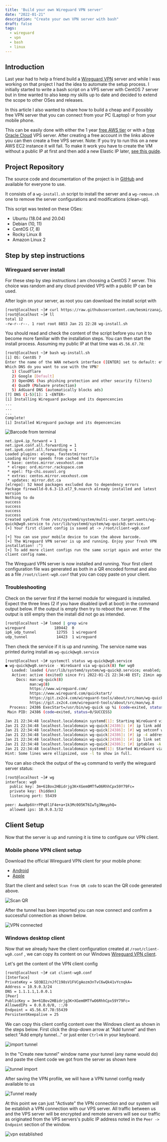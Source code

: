 ```yaml
---
title: 'Build your own Wireguard VPN server'
date: "2022-01-21"
description: "Create your own VPN server with bash"
draft: false
tags: 
  - wireguard
  - vpn
  - bash
  - linux
---
```

<meta charset="UTF-8"/>

## Introduction

Last year had to help a friend build a [Wireguard VPN](https://www.wireguard.com/) server and while I was working on that project I had the idea to automate the setup process.
I initially started to write a bash script on a VPS server with CentOS 7 server but in time wanted to also keep my skills up to date and decided to extend the scope to other OSes and releases.

In this article I also wanted to share how to build a cheap and if possibly free VPN server that you can connect from your PC (Laptop) or from your mobile phone.

This can be easily done with either the 1 year [free AWS tier](https://aws.amazon.com/free/) or with a [free Oracle Cloud](https://www.oracle.com/ca-en/cloud/free/#always-free) VPS server. After creating a free account in the links above you can then create a free VPS server. Note: If you try to run this on a new AWS EC2 instance it will fail. To make it work you have to create the VM without a public IP at first and then add a new Elastic IP later, [see this guide](https://habr.com/en/post/449234/).

## Project Repository

The source code and documentation of the project is in [GitHub](https://github.com/besmirzanaj/wg-install) and available for everyone to use.

It consists of a `wg-install.sh` script to install the server and a `wg-remove.sh` one to remove the server configurations and modifications (clean-up).

This script was tested on these OSes:

* Ubuntu (18.04 and 20.04)
* Debian (10, 11)
* CentOS (7, 8)
* Rocky Linux 8
* Amazon Linux 2

## Step by step instructions

### Wireguard server install

For these step by step instructions I am choosing a CentOS 7 server. This choice was random and any cloud provided VPS with a public IP can be used.

After login on your server, as root you can download the install script with

```bash
[root@localhost ~]# curl https://raw.githubusercontent.com/besmirzanaj/wg-install/master/wg-install.sh -s -O wg-install.sh
[root@localhost ~]# ll
total 12
-rw-r--r--. 1 root root 8853 Jan 21 22:28 wg-install.sh
```

You should read and check the content of the script before you run it to become more familiar with the installation steps. You can then start the install process. Assuming my public IP at that time was `45.56.67.78`:

```bash
[root@localhost ~]# bash wg-install.sh
[i] OS: CentOS 7
Enter the name of the WAN network interface ([ENTER] set to default: eth0): <ENTER>
Which DNS do you want to use with the VPN?
   1) Cloudflare
   2) Google [Default]
   3) OpenDNS (has phishing protection and other security filters)
   4) Quad9 (Malware protection)
   5) AdGuard DNS (automatically blocks ads)
[?] DNS (1-5)[1]: 1 <ENTER>
[i] Installing Wireguard package and its depencencies
...
...
...
Complete!
[i] Installed Wireguard package and its depencencies
```
![Barcode from terminal](/wg-qr-code.png)
<!--
█████████████████████████████████████████████████████████████████
█████████████████████████████████████████████████████████████████
████ ▄▄▄▄▄ █▀ ▄ ▄█▄ ███▄█   █  ██▀█▀█▀ ▀█▄ ▀ ▄ ▄█ ▄ ██ ▄▄▄▄▄ ████
████ █   █ █▄▄█▀▄█ ▀▄   ▄▀ ▀▄ ▀▀▄ ▄▄▄ ▀ ▄   ▄▀▄█▄▄▄ ██ █   █ ████
████ █▄▄▄█ █ ▄█▀▀▄   ▄█▀▄ ▀▄▀█ ▄▄▄  ▀█▄█ ▀▀▀█ █▄  ▀▄██ █▄▄▄█ ████
████▄▄▄▄▄▄▄█ █ █▄█ █▄▀▄█ ▀ ▀ ▀ █▄█ █ ▀▄▀▄▀ ▀▄▀ ▀ ▀ █ █▄▄▄▄▄▄▄████
████ ▄▀ █▀▄▄▀█▄▀▀▀▀▄█▀▀▀ ▄██ █  ▄▄ ▀▄█   ██▀▄ ██▀▀▀▄▄█  ▄▀ ▄▀████
████ █ █▄▀▄█ █  ▀▄ ▀ █▄ ▀▀ ██ ▄ █▄█▀▄▀▄▄▀▀▀ █ ▄▀▄  ▀█ ▄▀  █▀ ████
█████▀██▄ ▄█▀ ███▀▄▄▄▄ ▀▀ █▀▄██▀██ ▄▀█  █▄ ▀▀▄▄▄██▀▀▄▀█ ▄█▄ ▀████
████▄▄ █▀▀▄▀▄█▀█▀  ▀ ▀▀▀ ▀▀   ▀▀  ▄ █ ▄██ █▀▄▄ ▀  ▄█ ▄▀█▄ ▀  ████
████▀█ █  ▄▄█▄▄█▄▀▀  █▀▄▀ ▀ ▀▀▀  ▀█▀█ █ ▀ ▄▀███ █████▀ ▀██▄▄▀████
████▀█▄█▀▄▄ ▄ ▄▀▀▄▀█▄▀▀▀█▀██▀█▀▀▄ █▄▀▄▄▀ █▀▀▄█▄▀ ▄█▄▄ ▄█ ██▄▀████
████▀▄▀█▄▄▄▄ ▄ ▀█ ▄▀▄▄▄█▀█▄▄ ▀▀   ▄ ▀██ ██ █▄▄ ▄██▄█ █▄ ▀  ██████
█████ ▀  █▄█   ▀▄ ███▄ ▄▄▀▄▀█▄▄▀▀█▄█ █▄▀ ▀  ▄█▄▄▄█▄▀▄ █ ███▀ ████
████▀ ▀ ▄▄▄█▀▄ ▀▄█▄▀▀ ▄▄ ▄▀▀ ▀ ▀▄█▄█▄   █ ▀█▄▀▄██ ▀█▀▀  █▀ ▀▀████
████▀ ▄  ▄▄▄ ▀▀▄ ▄█ ▀ ▀▀▀▀▄▄▄▀ ▄▄▄  █▄  ▄▄ █▀▀  █ █▄ ▄▄▄ █▄▀▄████
████▀█ ▄ █▄█ ▄▀█▀  ▄▀▄▄▄▄ ▄▀█▀ █▄█  ▀█ ▄█  ▀  █▀███▄ █▄█ ██ ▀████
██████ ▄ ▄▄  ▀▄▄█  █ ▀ █▀ ▄█ ▀▄▄   ▀  ▄▀█ ▄  ▀▀█▄ █  ▄   ██▄▀████
██████▀ ▀▄▄▄▀ █ ██ █▀██▀▀▄██  ▀██ ▀▀▀▄▄  ██   ▀▀ ██ ▀ ▀▄█▀█ ▀████
████ ▄▄▀▀▄▄▄ █▀▀█▀▀▀▄▄▄▄▄ ███▄▄█▀▄▀▀ ▄▀▀▄ ▄▄ ▀  ████▄▀▄▄█▀▄▀▀████
████ ▀▀▀▀▄▄█▀ ▀▄ █▀  ▀▀▀▀██  ▀█▄▄▀▄██▀▄█▄▀█▀ ██▄ ▀▄▀▄ █   █ █████
████▄█▄▀██▄▀█▀▄██▄▄▀▀ ▄▀▄ ▀  █▄██▀▀▄ ▀█▄▄█▄▀▄▄▀▄▀ ▄▀▄████ ▄▀█████
████▀▀▄▄▄█▄▀▀█  ▄▄▄▀▄  ▄▄  ▄▄█   █▄  ▀▄▄  █  █▀▄█▀▄ ▄▄ █▄▀ ▄ ████
████     █▄ ▄ ▀▄▀▀ ▀ ▀▄█▀▀▄▀▀█▀▀▀ ▄▀▄█▄▀▀█▄█ ▄▄ ▄ ▀█ ▄ ▀ ██ █████
████ ▄▀▀██▄█ ▄██▀█ █ ▀ █▀▄█▄▀▄▄▀  ▀ ▄▀  ▀█▄  █▄ ▄███▄ █▀ ▀▀▄█████
████ ▀ ▀▀▄▄  ▄▀█ ▄ ▀ ▄    ▄██ ▀▄█  ▄▄▄█▀▀▄▀▄█ █▀▄▀▄  ▀▀████ █████
██████████▄▄ █▀▄▄▄▀█▀  ▀▀▀█▀   ▄▄▄  █ ██▄▀     ▀ ▀ █ ▄▄▄    ▄████
████ ▄▄▄▄▄ █▄▀██ ▄▄▀  ▄▀▀  ▄▀  █▄█ ▀█▄█▀▄▀▄▀ █▄█▀ █▀ █▄█ ▄█  ████
████ █   █ █▀█  ▀▄██▄▄▀█▄▀ ▀▀▀▄   ▄▀▀█▀█  ▄███▀█ ▀▀▀▄▄▄  █ ▀ ████
████ █▄▄▄█ █▀▄▀█▄ ▀█ ▀▀█  ██ ▄ ▀██ ▄▄ ▄▀▄▄▄█▀ ▄▀▀▀▄█▀▀▄  ▀ █▄████
████▄▄▄▄▄▄▄▀  ██▄▄██▄█▄██▄███▄█▄▄▄████▄███▄█▄▄▄███▄█▄█▄▄▄█▄▄█████
█████████████████████████████████████████████████████████████████
█████████████████████████████████████████████████████████████████-->
```
net.ipv4.ip_forward = 1
net.ipv4.conf.all.forwarding = 1
net.ipv6.conf.all.forwarding = 1
Loaded plugins: elrepo, fastestmirror
Loading mirror speeds from cached hostfile
 * base: centos.mirror.vexxhost.com
 * elrepo: ord.mirror.rackspace.com
 * epel: ftp-chi.osuosl.org
 * extras: centos.mirror.vexxhost.com
 * updates: mirror.dst.ca
[elrepo]: 52 kmod packages excluded due to dependency errors
Package firewalld-0.6.3-13.el7_9.noarch already installed and latest version
Nothing to do
success
success
success
success
Created symlink from /etc/systemd/system/multi-user.target.wants/wg-quick@wg0.service to /usr/lib/systemd/system/wg-quick@.service.
[+] Your first client config is saved at -> /root/client-wg0.conf

[+] You can use your mobile device to scan the above barcode.
[+] The Wireguard VPN server is up and running. Enjoy your fresh VPN installation! :^)
[+] To add more client configs run the same script again and enter the client config name.
```

The Wireguard VPN server is now installed and running. Your first client configuration file was generated as both in a QR encoded format and also as a file `/root/client-wg0.conf` that you can copy paste on your client.

### Troubleshooting

Check on the server first if the kernel module for wireguard is installed. Expect the three lines (2 if you have disabled ipv6 at boot) in the command output below. If the output is empty then try to reboot the server. If the output is still empty then the install did not go as intended.

```bash
[root@localhost ~]# lsmod | grep wire
wireguard             189442  0
ip6_udp_tunnel         12755  1 wireguard
udp_tunnel             14423  1 wireguard
```

Then check the service if it is up and running. The service name was printed during install as `wg-quick@wg0.service`

```bash
[root@localhost ~]# systemctl status wg-quick@wg0.service
● wg-quick@wg0.service - WireGuard via wg-quick(8) for wg0
   Loaded: loaded (/usr/lib/systemd/system/wg-quick@.service; enabled; vendor preset: disabled)
   Active: active (exited) since Fri 2022-01-21 22:34:48 EST; 21min ago
     Docs: man:wg-quick(8)
           man:wg(8)
           https://www.wireguard.com/
           https://www.wireguard.com/quickstart/
           https://git.zx2c4.com/wireguard-tools/about/src/man/wg-quick.8
           https://git.zx2c4.com/wireguard-tools/about/src/man/wg.8
  Process: 24386 ExecStart=/usr/bin/wg-quick up %i (code=exited, status=0/SUCCESS)
 Main PID: 24386 (code=exited, status=0/SUCCESS)

Jan 21 22:34:48 localhost.localdomain systemd[1]: Starting WireGuard via wg-quick(8) for wg0...
Jan 21 22:34:48 localhost.localdomain wg-quick[24386]: [#] ip link add wg0 type wireguard
Jan 21 22:34:48 localhost.localdomain wg-quick[24386]: [#] wg setconf wg0 /dev/fd/63
Jan 21 22:34:48 localhost.localdomain wg-quick[24386]: [#] ip -4 address add 10.9.0.1/24 dev wg0
Jan 21 22:34:48 localhost.localdomain wg-quick[24386]: [#] ip link set mtu 1420 up dev wg0
Jan 21 22:34:48 localhost.localdomain wg-quick[24386]: [#] iptables -A FORWARD -i wg0 -j ACCEPT; iptables -A FORWARD -o wg0 -j ACCEP...ERADE;
Jan 21 22:34:48 localhost.localdomain systemd[1]: Started WireGuard via wg-quick(8) for wg0.
Hint: Some lines were ellipsized, use -l to show in full.
```

You can also check the output of the `wg` command to verify the wireguard server status:

```bash
[root@localhost ~]# wg
interface: wg0
  public key: 3m+61Bov2HBidrjg3K+XGem0MTfwO6RhhCpx59Y79Fc=
  private key: (hidden)
  listening port: 55439

peer: Awa0p6VrrPPq0l1F4e+a+1k3Mc0O5KT6IwTg3NmyphQ=
  allowed ips: 10.9.0.3/32
```

## Client Setup

Now that the server is up and running it is time to configure our VPN client. 

### Mobile phone VPN client setup

Download the official Wireguard VPN client for your mobile phone:

* [Android](https://play.google.com/store/apps/details?id=com.wireguard.android)
* [Apple](https://apps.apple.com/us/app/wireguard/id1441195209)

Start the client and select `Scan from QR code` to scan the QR code generated above.

![Scan QR](/wireguard_phone.jpg)

After the tunnel has been imported you can now connect and confirm a successful connection as shown below.

![VPN connected](/wireguard_phone_connected.jpg)

### Windows desktop client

Now that we already have the client configuration created at `/root/client-wg0.conf` , we can copy its content on our Windows [Wireguard VPN client](https://download.wireguard.com/windows-client/wireguard-installer.exe).

Let's get the content of the VPN client config

```bash
[root@localhost ~]# cat client-wg0.conf
[Interface]
PrivateKey = SD3BI2/nJfC198sV1FVCgAozm3nTvC6wQk41vYcnqkA=
Address = 10.9.0.3/24
DNS = 1.1.1.1,1.0.0.1
[Peer]
PublicKey = 3m+61Bov2HBidrjg3K+XGem0MTfwO6RhhCpx59Y79Fc=
AllowedIPs = 0.0.0.0/0, ::/0
Endpoint = 45.56.67.78:55439
PersistentKeepalive = 25
```

We can copy this client config content over the Windows client as shown in the steps below. First click the drop-down arrow at "Add tunnel" and then select "Add empty tunnel..." or just enter `Ctrl+N` in your keyboard.

![import tunnel](/windows_client_import.png)

In the "Create new tunnel" window name your tunnel (any name would do) and paste the client code we got from the server as shown here

![tunnel import](/windows_tunnel_setup.png)

After saving the VPN profile, we will have a VPN tunnel config ready available to us

![Tunnel ready](/windows_tunnerl_ready.png)

At this point we can just "Activate" the VPN connection and our system will be establish a VPN connection with our VPS server. All traffic between us and the VPS server will be encrypted and remote servers will see our traffic as originated from the VPS servers's public IP address noted in the `Peer -> Endpoint` section of the window.

![vpn established](/windows_tunnerl_established.png)
